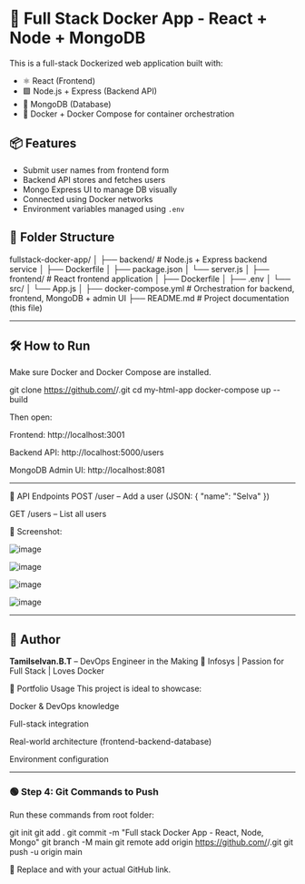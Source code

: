 # 🐳 Full Stack Docker App - React + Node + MongoDB

This is a full-stack Dockerized web application built with:

- ⚛️ React (Frontend)
- 🟩 Node.js + Express (Backend API)
- 🍃 MongoDB (Database)
- 🐳 Docker + Docker Compose for container orchestration

## 📦 Features

- Submit user names from frontend form
- Backend API stores and fetches users
- Mongo Express UI to manage DB visually
- Connected using Docker networks
- Environment variables managed using `.env`

## 📁 Folder Structure

fullstack-docker-app/
│
├── backend/ # Node.js + Express backend service
│ ├── Dockerfile
│ ├── package.json
│ └── server.js
│
├── frontend/ # React frontend application
│ ├── Dockerfile
│ ├── .env
│ └── src/
│ └── App.js
│
├── docker-compose.yml # Orchestration for backend, frontend, MongoDB + admin UI
├── README.md # Project documentation (this file)

---

## 🛠️ How to Run

Make sure Docker and Docker Compose are installed.

git clone https://github.com/<your-username>/<your-repo>.git
cd my-html-app
docker-compose up --build

Then open:

Frontend: http://localhost:3001

Backend API: http://localhost:5000/users

MongoDB Admin UI: http://localhost:8081

---

💬 API Endpoints
POST /user – Add a user (JSON: { "name": "Selva" })

GET /users – List all users

📸 Screenshot:

![image](https://github.com/user-attachments/assets/c1eb6eb5-4817-4d6c-bc4e-2b65d21d96fe)

![image](https://github.com/user-attachments/assets/806eb655-8fe2-4379-9fd7-bec0b2bbc046)

![image](https://github.com/user-attachments/assets/60bda226-0b2c-4556-a292-c3bb53a2ce22)

![image](https://github.com/user-attachments/assets/781d0ac8-0c86-4886-87ac-e00057ab3449)

---

## 🧠 Author

**Tamilselvan.B.T**  – DevOps Engineer in the Making 🚀
Infosys | Passion for Full Stack | Loves Docker


💼 Portfolio Usage
This project is ideal to showcase:

Docker & DevOps knowledge

Full-stack integration

Real-world architecture (frontend-backend-database)

Environment configuration

---

### 🟢 Step 4: Git Commands to Push

Run these commands from root folder:

git init
git add .
git commit -m "Full stack Docker App - React, Node, Mongo"
git branch -M main
git remote add origin https://github.com/<your-username>/<your-repo>.git
git push -u origin main


📌 Replace <your-username> and <your-repo> with your actual GitHub link.



